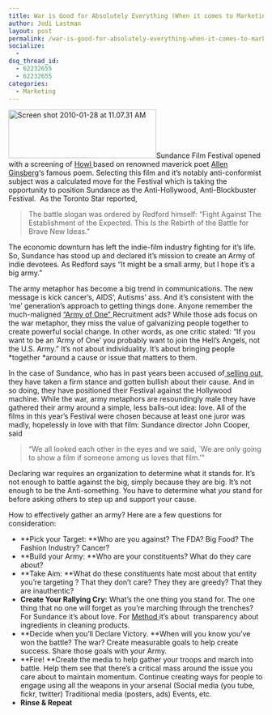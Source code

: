 ```yaml
---
title: War is Good for Absolutely Everything (When it comes to Marketing)
author: Jodi Lastman
layout: post
permalink: /war-is-good-for-absolutely-everything-when-it-comes-to-marketing/
socialize:
  - 
dsq_thread_id:
  - 62232655
  - 62232655
categories:
  - Marketing
---
```

<img class="alignleft size-full wp-image-1804" title="Screen shot 2010-01-28 at 11.07.31 AM" src="http://hypenotic.com/wordpress/wp-content/uploads/2010/01/Screen-shot-2010-01-28-at-11.07.31-AM.png" alt="Screen shot 2010-01-28 at 11.07.31 AM" width="292" height="96" />Sundance Film Festival opened with a screening of [Howl ][1]based on renowned maverick poet [Allen Ginsberg][2]&#8216;s famous poem. Selecting this film and it&#8217;s notably anti-conformist subject was a calculated move for the Festival which is taking the opportunity to position Sundance as the Anti-Hollywood, Anti-Blockbuster Festival.  As the Toronto Star reported,

> The battle slogan was ordered by Redford himself: &#8220;Fight Against The Establishment of the Expected. This Is the Rebirth of the Battle for Brave New Ideas.&#8221;

The economic downturn has left the indie-film industry fighting for it&#8217;s life. So, Sundance has stood up and declared it&#8217;s mission to create an Army of indie devotees. As Redford says &#8220;It might be a small army, but I hope it&#8217;s a big army.&#8221;

The army metaphor has become a big trend in communications. The new message is kick cancer&#8217;s, AIDS&#8217;, Autisms&#8217; ass. And it&#8217;s consistent with the &#8216;me&#8217; generation&#8217;s approach to getting things done. Anyone remember the much-maligned [&#8220;Army of One&#8221; ][3]Recruitment ads? While those ads focus on the war metaphor, they miss the value of galvanizing people together to create powerful social change. In other words, as one critic stated: &#8220;If you want to be an &#8216;Army of One&#8217; you probably want to join the Hell&#8217;s Angels, not the U.S. Army.&#8221; It&#8217;s not about individuality. It&#8217;s about bringing people *together *around a cause or issue that matters to them.

In the case of Sundance, who has in past years been accused of[ selling out, ][4]they have taken a firm stance and gotten bullish about their cause. And in so doing, they have positioned their Festival against the Hollywood machine. While the war, army metaphors are resoundingly male they have gathered their army around a simple, less balls-out idea: love. All of the films in this year&#8217;s Festival were chosen because at least one juror was madly, hopelessly in love with that film: Sundance director John Cooper, said

> &#8220;We all looked each other in the eyes and we said, \`We are only going to show a film if someone among us loves that film.&#8217;&#8221;

Declaring war requires an organization to determine what it stands for. It&#8217;s not enough to battle against the big, simply because they are big. It&#8217;s not enough to be the Anti-something. You have to determine what *you* stand for before asking others to step up and support your cause.

How to effectively gather an army? Here are a few questions for consideration:

*   **Pick your Target: **Who are you against? The FDA? Big Food? The Fashion Industry? Cancer?
*   **Build your Army: **Who are your constituents? What do they care about?
*   **Take Aim: **What do these constituents hate most about that entity you&#8217;re targeting ? That they don&#8217;t care? They they are greedy? That they are inauthentic?
*   **Create Your Rallying Cry:** What&#8217;s the one thing you stand for. The one thing that no one will forget as you&#8217;re marching through the trenches? For Sundance it&#8217;s about love. For [Method ][5]it&#8217;s about  transparency about ingredients in cleaning products.
*   **Decide when you&#8217;ll Declare Victory. **When will you know you&#8217;ve won the battle? The war? Create measurable goals to help create success. Share those goals with your Army.
*   **Fire! **Create the media to help gather your troops and march into battle. Help them see that there&#8217;s a critical mass around the issue you care about to maintain momentum. Continue creating ways for people to engage using all the weapons in your arsenal (Social media (you tube, fickr, twitter) Traditional media (posters, ads) Events, etc.
*   **Rinse & Repeat**

 [1]: http://sundance.bside.com/2010/films/howl_sundance2010
 [2]: http://en.wikipedia.org/wiki/Allen_Ginsberg
 [3]: http://www.charmaineyoest.com/2006/11/army_marketing_army_strong_but.php
 [4]: http://www.telegraph.co.uk/culture/film/3649585/The-big-sell-out-at-Sundance.html
 [5]: http://www.methodhome.com/